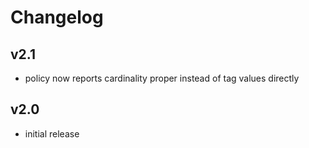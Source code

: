 # Changelog

## v2.1

- policy now reports cardinality proper instead of tag values directly

## v2.0

- initial release
